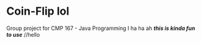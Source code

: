 # Coin-Flip lol
Group project for CMP 167 - Java Programming I ha ha ah 
***this is kinda fun to use***
//hello